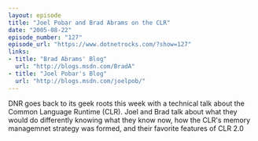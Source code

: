 ```yaml
---
layout: episode
title: "Joel Pobar and Brad Abrams on the CLR"
date: "2005-08-22"
episode_number: "127"
episode_url: "https://www.dotnetrocks.com/?show=127"
links:
- title: "Brad Abrams' Blog"
  url: "http://blogs.msdn.com/BradA"
- title: "Joel Pobar's Blog"
  url: "http://blogs.msdn.com/joelpob/"
---
```


DNR goes back to its geek roots this week with a technical talk about the Common Language Runtime (CLR). Joel and Brad talk about what they would do differently knowing what they know now, how the CLR's memory managemnet strategy was formed, and their favorite features of CLR 2.0

